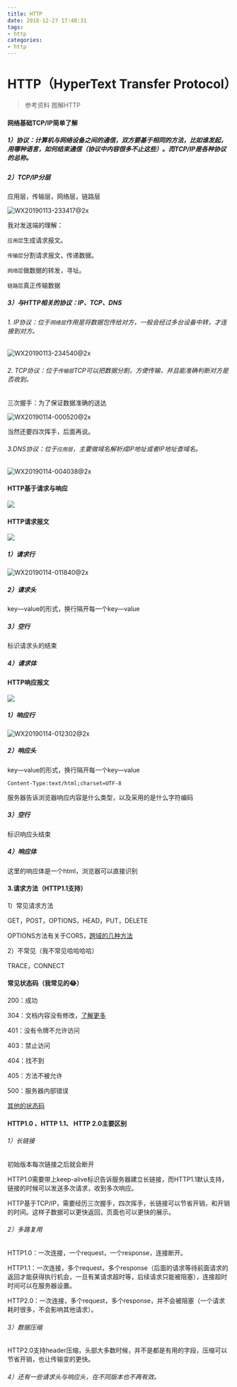 ```yaml
---
title: HTTP
date: 2018-12-27 17:48:31
tags: 
- http
categories: 
- http
---
```


# HTTP（HyperText Transfer Protocol）

> 参考资料		图解HTTP

#### 网络基础TCP/IP简单了解

##### 1）协议：计算机与网络设备之间的通信，双方要基于相同的方法，比如谁发起，用哪种语言，如何结束通信（协议中内容很多不止这些）。而TCP/IP是各种协议的总称。



##### 2）TCP/IP分层

应用层，传输层，网络层，链路层

![WX20190113-233417@2x](http://www.qinhanwen.xyz/images/WX20190113-233417@2x.png)

我对发送端的理解：

`应用层`生成请求报文。

`传输层`分割请求报文，传递数据。

`网络层`做数据的转发，寻址。

`链路层`真正传输数据



##### 3）与HTTP相关的协议：IP、TCP、DNS

###### 1. IP协议：位于`网络层`作用是将数据包传给对方，一般会经过多台设备中转，才连接到对方。

![WX20190113-234540@2x](http://www.qinhanwen.xyz/images/WX20190113-234540@2x.png)





###### 2. TCP协议：位于`传输层`TCP可以把数据分割，方便传输，并且能准确判断对方是否收到。

三次握手：为了保证数据准确的送达

![WX20190114-000520@2x](http://www.qinhanwen.xyz/images/WX20190114-000520@2x.png)



当然还要四次挥手，后面再说。



###### 3.DNS协议：位于`应用层`，主要做域名解析成IP地址或者IP地址查域名。

![WX20190114-004038@2x](http://www.qinhanwen.xyz/images/WX20190114-004038@2x.png)

#### HTTP基于请求与响应

![](http://www.qinhanwen.xyz/images/WX20181227-191704@2x.png)



#### HTTP请求报文

![](http://www.qinhanwen.xyz/images/8BB78A283B1A235F90EA35F889E20097.png)



##### 1）请求行

![WX20190114-011840@2x](http://www.qinhanwen.xyz/images/WX20190114-011840@2x.png)



##### 2）请求头

key—value的形式，换行隔开每一个key—value



##### 3）空行

标识请求头的结束



##### 4）请求体





#### HTTP响应报文

![](http://www.qinhanwen.xyz/images/5B4009A4A14D20AF74997DEDE2F1A0EA.png)



##### 1）响应行

![WX20190114-012302@2x](http://www.qinhanwen.xyz/images/WX20190114-012302@2x.png)



##### 2）响应头

key—value的形式，换行隔开每一个key—value

```
Content-Type:text/html;charset=UTF-8
```

服务器告诉浏览器响应内容是什么类型，以及采用的是什么字符编码



##### 3）空行

标识响应头结束



##### 4）响应体

这里的响应体是一个html，浏览器可以直接识别



#### 3.请求方法（HTTP1.1支持）

1）常见请求方法

GET，POST，OPTIONS，HEAD，PUT，DELETE

OPTIONS方法有关于CORS，[跨域的几种方法](https://qinhanwen.github.io/2018/11/27/%E8%B7%A8%E5%9F%9F%E7%9A%84%E5%87%A0%E7%A7%8D%E6%96%B9%E5%BC%8F/)



2）不常见（我不常见哈哈哈哈）

TRACE，CONNECT



#### 常见状态码（我常见的😂）

200：成功

304：文档内容没有修改，[了解更多](https://qinhanwen.github.io/2018/11/26/%E6%B5%8F%E8%A7%88%E5%99%A8%E7%BC%93%E5%AD%98%E6%9C%BA%E5%88%B6/)

401：没有令牌不允许访问

403：禁止访问

404：找不到

405：方法不被允许

500：服务器内部错误

[其他的状态码](https://blog.csdn.net/qq_31796711/article/details/78924366)



#### HTTP1.0 、HTTP 1.1、 HTTP 2.0主要区别

###### 1）长链接

初始版本每次链接之后就会断开

HTTP1.0需要带上keep-alive标识告诉服务器建立长链接，而HTTP1.1默认支持，链接的时候可以发送多次请求，收到多次响应。

HTTP基于TCP/IP，需要经历三次握手，四次挥手，长链接可以节省开销，和开销的时间。这样子数据可以更快返回，页面也可以更快的展示。



###### 2）多路复用

HTTP1.0：一次连接，一个request，一个response，连接断开。

HTTP1.1：一次连接，多个request，多个response（后面的请求等待前面请求的返回才能获得执行机会，一旦有某请求超时等，后续请求只能被阻塞），连接超时时间可以在服务器设置。

HTTP2.0：一次连接，多个request，多个response，并不会被阻塞（一个请求耗时很多，不会影响其他请求）。



###### 3）数据压缩

HTTP2.0支持header压缩，头部大多数时候，并不是都是有用的字段，压缩可以节省开销，也让传输变的更快。



###### 4）还有一些请求头与响应头，在不同版本也不再有效。




